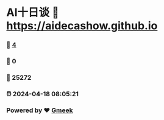 #  AI十日谈  :link: https://aidecashow.github.io 
### :page_facing_up: [4](https://aidecashow.github.io/tag.html) 
### :speech_balloon: 0 
### :hibiscus: 25272 
### :alarm_clock: 2024-04-18 08:05:21 
### Powered by :heart: [Gmeek](https://github.com/Meekdai/Gmeek)
